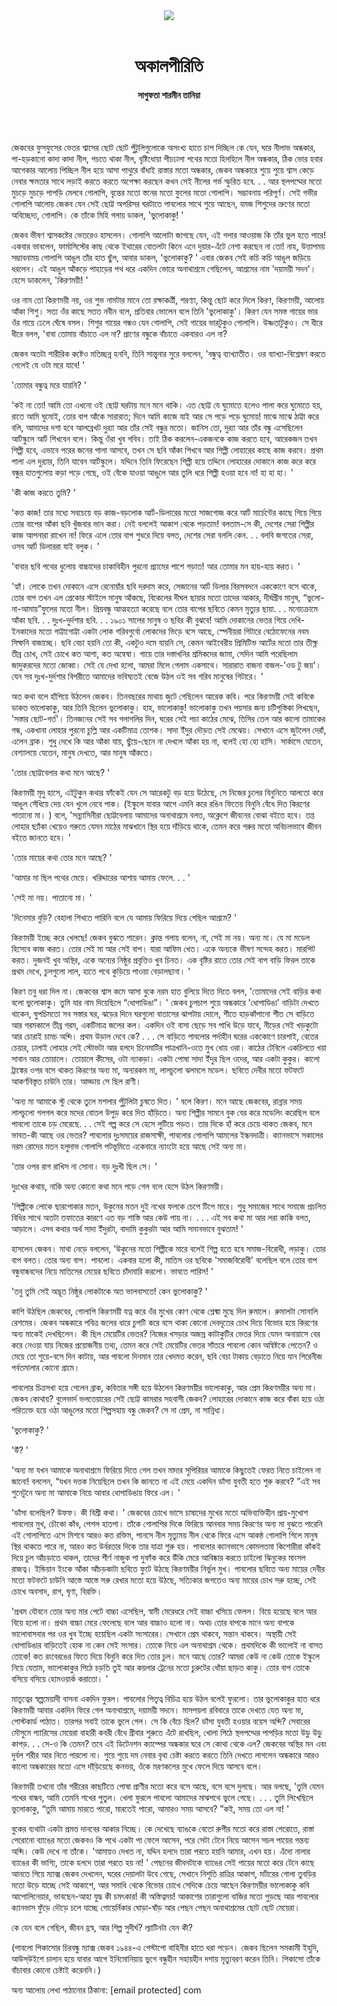 <div align=center>
<img src=https://images.prothomalo.com/prothomalo-bangla/2021-01/1d75151c-eff9-4e9f-ac28-aebc4618d00f/palo_bangla_og.png />
<br><br>
<h1>অকালপীরিতি</h1> 
<h4>সাগুফতা শারমীন তানিয়া</h4>
<br><br>
</div>

জেকবের ফুসফুসের ভেতর শ্বাসের ছোট ছোট পুঁটুলিগুলোকে অসংখ্য হাতে চাপ দিচ্ছিল কে যেন, ঘরে নীলাভ অন্ধকার, পা-হড়কানো কাদা কাদা নীল, পচতে থাকা নীল, বৃষ্টিধোয়া পীচঢালা পথের মতো হিলহিলে নীল অন্ধকার, ঠিক ভোর হবার আগেকার আলোয় পিচ্ছিল নীল হয়ে আসা পাথুরে বাঁধাই রাস্তার মতো অন্ধকার, জেকব অন্ধকারে শুয়ে শুয়ে শ্বাস কেড়ে নেবার ক্ষমতার সাথে লড়াই করতে করতে অপেক্ষা করছেন কখন সেই নীলের গর্ভ স্ফুরিত হবে. . . আর স্থলপদ্মের মতো মুচড়ে মুচড়ে পাপড়ি মেলবে গোলাপি, বৃন্তের মতো স্তনের মতো ফুলের মতো গোলাপি। সম্ভাবনায় পরিপূর্ণ। সেই গভীর গোলাপি আলোয় জেকব যেন সেই ছোট্ট অপরিসর ঘরটাতে পাবলোর সাথে শুয়ে আছেন, যমজ শিশুদের ভ্রুণের মতো অবিচ্ছেদ্য, গোলাপি। কে তাঁকে মিহি গলায় ডাকল, 'ভুলোকাকু! '

জেকব ভীষণ শ্বাসকষ্টের ভেতরেও হাসলেন। গোলাপি আলোটা জাগছে যেন, এই গলার আওয়াজ কি তাঁর ভুল হতে পারে! একবার ভাবলেন, ফার্মাসিস্টের কাছ থেকে ইথারের বোতলটা কিনে এনে দুয়ার-এঁটে নেশা করছেন না তো! নাহ, উত্তাপময় সম্ভাবনাময় গোলাপি আঙুল তাঁর হাত ছুঁল, আবার ডাকল, 'ভুলোকাকু? ' এবার জেকব সেই কচি কচি আঙুল জড়িয়ে ধরলেন। এই আঙুল আঁকড়ে পাহাড়ের পথ ধরে একদিন ভোরে অনাথাশ্রমে গেছিলেন, আশ্রমের নাম 'দয়াময়ী সদন'। হেসে ডাকলেন, 'কিরণময়ী! '

ওর নাম তো কিরণময়ী নয়, ওর শুভ নামটার মানে তো রক্ষাকর্ত্রী, শরণ্যা, কিন্তু ছোট করে দিলে কিরণ, কিরণময়ী, আলোয় আঁকা শিশু। সত্য ওঁর কাছে সতত নবীন বলে, প্রতিবার ভোলেন বলে তিনি 'ভুলোকাকু'। কিরণ যেন সমস্ত গায়ের ভার ওঁর গায়ে ঢেলে ঘেঁষে বসল। শিশুর গায়ের গন্ধও যেন গোলাপি, সেই গায়ের ভারটুকুও গোলাপি। উষ্ণতাটুকুও। সে ধীরে ধীরে বলল, 'বাবা তোমায় বাঁচাতে এল না? প্রাণের বন্ধুকে বাঁচাতে একবারও এল না?

জেকব অতটা শারীরিক কষ্টেও মতিচ্ছন্ন হননি, তিনি সান্ত্বনার সুরে বললেন, 'বন্ধুত্ব ব্যাখ্যাতীত। ওর ব্যাখ্যা-বিশ্লেষণ করতে গেলেই যে ওটা মরে যাবে! '

'তোমার বন্ধুত্ব মরে যায়নি? '

'কই না তো! আমি তো এখনো ওই ছোট্ট ঘরটায় মনে মনে থাকি। এত ছোট্ট যে ঘুমোতে হলেও পালা করে ঘুমোতে হয়, রাতে আমি ঘুমোই, তোর বাপ আঁকে সারারাত; দিনে আমি কাজে যাই আর সে পড়ে পড়ে ঘুমোয়! মাঝে মাঝে ঠাট্টা করে বলি, আমাদের দশা হবে আলব্রেখট দুর‍্যা আর তাঁর সেই বন্ধুর মতো। জানিস তো, দুর‍্যা আর তাঁর বন্ধু এসেছিলেন আর্টস্কুলে আর্ট শিখবেন বলে। কিন্তু ওঁরা খুব গবিব। তাই ঠিক করলেন-একজনকে কাজ করতে হবে, আরেকজন তখন শিল্পী হবে, এভাবে পরের জনের পালা আসবে, তখন সে ছবি আঁকা শিখবে আর শিল্পী লোহারের কাছে কাজ করবে। প্রথম পালা এল দুর‍্যার, তিনি যাবেন আর্টস্কুলে। যদ্দিনে তিনি ফিরেছেন শিল্পী হয়ে তদ্দিনে লোহারের দোকানে কাজ করে করে বন্ধুর হাতগুলোয় কড়া পড়ে গেছে, ওই বেঁকে যাওয়া আঙুলে আর তুলি ধরে শিল্পী হওয়া হবে না! হা হা হা। '

'কী কাজ করতে তুমি? '

'কত্ত কাজ! তার মধ্যে সবচেয়ে বড় কাজ-বড়লোক আর্ট-ডিলারের মতো সাজগোজ করে আর্ট মার্চেন্টের কাছে গিয়ে গিয়ে তোর বাপের আঁকা ছবি খুঁজবার ভান করা। নেই বললেই আকাশ থেকে পড়তাম! বলতাম-সে কী, দেশের সেরা শিল্পীর কাজ আপনারা রাখেন না! ফিরে এলে তোর বাপ শুধরে দিয়ে বলত, দেশের সেরা বললি কেন. . . বলবি জগতের সেরা, ওসব আর্ট ডিলাররা যাই বলুক। '

'বাবার ছবি পথের ধুলোয় বাচ্চাদের চাকাবিহীন পুরনো প্র্যামের পাশে গড়াত! আর তোমার মন হায়-হায় করত। '

'হ্যাঁ। লোকে তখন দোকানে এসে রেনোয়াঁর ছবি দরদাম করে, সেজানের আর্ট ডিলার বিরসবদনে এককোণে বসে থাকে, তোর বাপ তখন এল গ্রেকোর স্টাইলে মানুষ আঁকছে, বিকেলের দীঘল ছায়ার মতো তাদের আকার, দীর্ঘগ্রীব মানুষ, “ভুলো-না-আমায়”ফুলের মতো নীল। প্রিয়বন্ধু আত্মহত্যা করেছে বলে তোর বাপের ছবিতে কেমন মৃত্যুর ছায়া. . . মনোক্রোমে আঁকা ছবি. . . দুঃখ-দুর্দশার ছবি. . . ১৯০১ সালের মানুষ ও ছবির কী বুঝবে! আমি দোকানের ভেতর গিয়ে দেখি-ইনকাদের মতো গাট্টাগোট্টা একটা লোক গরিবগুর্বো লোকদের ভিড়ে বসে আছে, স্পেনীয়রা গিটারে বেঠোফেনের নবম সিম্ফনি বাজাচ্ছে। ছবি বেচা হয়নি তো কী, একটুও দমে যায়নি সে, কেমন আইবেরীয় প্রিমিটিভ আর্টের মতো তার তীক্ষ্ণ তীব্র চোখ, সেই চোখে কত আশা, কত অন্বেষা। গায়ে তার দস্তাখনির শ্রমিকদের জামা, সেদিন আমি পরেছিলাম জাদুকরদের মতো জোব্বা। সেই যে দেখা হলো, আমরা মিলে গেলাম একসাথে। সারারাত বাজনা বাজল-'ওড টু জয়'। যেন সব দুঃখ-দুর্দশার বিপরীতে আমাদের ভবিষ্যতই বেজে উঠল ওই সব গরিব মানুষের গিটারে। '

অত কথা বলে হাঁপিয়ে উঠলেন জেকব। তিনবছরের মাথায় জুটে গেছিলেন আরেক কবি। পরে কিরণময়ী সেই কবিকে ডাকত ভালোকাকু, আর তিনি ছিলেন ভুলোকাকু। হাহ, ভালোকাকু! ভালোকাকু তখন পয়সার জন্য চটিপুস্তিকা লিখছেন, 'সস্তার ছোট-গর্ত'। তিনজনের সেই সব গলাগলির দিন, ঘরের সেই পচা কাঠের মেঝে, তিসির তেল আর কালো তামাকের গন্ধ, একখানা লোহার পুরনো চুল্লি আর একটিমাত্র তোশক। সাদা ইঁদুর দৌড়ত সেই মেঝেয়। সেখানে এসে জুটলেন দেরাঁ, এলেন ব্রাক। শুধু দেখে কি আর আঁকা যায়, ছুঁয়ে-ছেনে না দেখলে আঁকা হয় না, বলেই হো হো হাসি। সার্কাসে যেতেন, বেশ্যালয়ে যেতেন, মানুষ দেখতে, আর মানুষ আঁকতে।

'তোর ছোট্টবেলার কথা মনে আছে? '

কিরণময়ী মৃদু হাসে, এইটুকুন কথার ফাঁকেই যেন সে আরেকটু বড় হয়ে উঠেছে, সে নিজের চুলের বিনুনিতে আলতো করে আঙুল সেঁধিয়ে দেয় যেন খুলে নেবে পাক। (ইস্কুলে যাবার আগে এমনি করে রঙিন ফিতেয় বিনুনি বেঁধে দিত কিরণের পাতানো মা। ) বলে, 'সন্ন্যাসিনীরা ছোট্টবেলায় আমাদের অনাথাশ্রমে বলত, অক্লেশে জীবনের বোঝা বইতে হবে। তপ্ত লোহার ছ্যাঁকা খেয়েও গরুতে যেমন মাঠের মাঝখানে স্থির হয়ে দাঁড়িয়ে থাকে, তেমন করে গরুর মতো অবিচলভাবে জীবন বইতে জানতে হবে। '

'তোর মায়ের কথা তোর মনে আছে? '

'আমার মা ছিল পথের মেয়ে। খরিদ্দারের আশায় আমায় ফেলে. . . '

'সেই মা নয়। পাতানো মা। '

'দিনেমার বুড়ি? বেহালা শিখতে পারিনি বলে যে আমায় ফিরিয়ে দিয়ে গেছিল আশ্রমে? '

কিরণময়ী ইচ্ছে করে খেলছে! জেকব বুঝতে পারেন। ক্লান্ত গলায় বলেন, না, সেই মা নয়। অন্য মা। যে মা মডেল হিসেবে কাজ করত। তোর সেই মা আর সেই বাপ। যারা আফিম খেত। একে অন্যকে ভীষণ সন্দেহ করত। মারপিট করত। দুজনই খুব অস্থির, একে অন্যের নিষ্ঠুর প্রবৃত্তিও খুব চিনত। এক বৃষ্টির রাতে তোর সেই বাপ বাড়ি ফিরল তাকে প্রথম দেখে, চুলগুলো লাল, হাতে পথে কুড়িয়ে পাওয়া বেড়ালছানা। '

কিরণ তবু ধরা দিল না। জেকবের শ্বাস কমে আসা বুকে নরম হাত বুলিয়ে দিতে দিতে বলল, 'তোমাদের সেই বাড়ির কথা বলো ভুলোকাকু। তুমি যার নাম দিয়েছিলে “ধোপাডিঙা”। ' জেকব চুপচাপ শুয়ে অন্ধকারে 'ধোপাডিঙা' বাড়িটা দেখতে থাকেন, ঘুপচিমতো সব সস্তার ঘর, ঝড়ের দিনে ঘরগুলো বাতাসের ঝাপটায় দোলে, শীতে হাড়কাঁপানো শীত সে বাড়িতে আর গরমকালে তীব্র গরম, একটিমাত্র জলের কল। একদিন ওই বাসা ছেড়ে সব পাখি উড়ে যাবে, নীড়ের সেই খড়কুটো আর চোরাই চামচ অব্দি। প্রথম উড়াল দেবে কে? . . . সে বাড়িতে পাবলোর পর্দাহীন ঘরের এককোণে চারপাই, বেতের চেয়ার, ঢালাই লোহার সেই স্টোভটা আর হলদে চিনেমাটির পাত্রখানি-ওতে মুখ ধোয় ওরা। কাঠের টেবিলে একচিলতে খয়া সাবান আর তোয়ালে। তোয়ালে কীসের, ওটা ন্যাকড়া। একটা পোষা সাদা ইঁদুর ছিল ওদের, আর একটা কুকুর। কালো ট্রাঙ্কের ওপর বসে থাকত কিরণের অন্য মা, অন্যরকম মা, লালচুলো ঝলমলে মডেল। ছবিতে দেবীর মতো ফটফটে আকর্ণবিস্তৃত চাউনি তার। আড্ডায় সে ছিল রাণী।

'অন্য মা আমাকে স্টু থেকে তুলে মশলার পুঁটুলিটা চুষতে দিত। ' বলে কিরণ। মনে আছে জেকবের, রান্নার সময় লালচুলো গলগল করে মদের বোতল উপুড় করে দিত হাঁড়িতে। অন্য শিল্পীর সামনে বুক বের করে মডেলিং করেছিল বলে পাবলো তাকে চড় মেরেছে. . . সেই গল্প করে সে হেসে লুটিয়ে পড়ত। তার দিকে হাঁ করে চেয়ে থাকত জেকব, মনে ভাবত-কী আছে ওর ভেতর? পাবলোর দুঃসময়ের রাজসাক্ষী, পাবলোর গোলাপি আমলের ইন্ধনদাত্রী। ক্যানভাসে সকালের নরম রোদের মতন হলুদাভ গোলাপি পটভূমিতে একেবারে ন্যাংটো হয়ে আছে সেই অন্য মা।

'তার ওপর রাগ রাখিস না সোনা। বড় দুঃখী ছিল সে। '

দুঃখের কথায়, নাকি অন্য কোনো কথা মনে পড়ে গেল বলে হেসে উঠল কিরণময়ী।

'শিল্পীকে লোকে ছারপোকার মতন, উকুনের মতন দুই নখের ফলকে চেপে টিপে মারে। শুধু সমাজের সাথে সমাজে প্রচলিত বিধির সাথে অতটা তফাতের কারণে এত বড় শাস্তি আর কেউ পায় না। . . . এই সব কথা মা আর লরা কাকি বলত, আড়ালে। এসব কথার অর্থ সাদা ইঁদুরটা, বাদামি কুকুরটা আর আমি সমানভাবে বুঝতাম! '

হাসলেন জেকব। মাথা নেড়ে বললেন, 'উকুনের মতো শিল্পীকে মারে বলেই শিল্প হতে হবে সমাজ-বিরোধী, লড়াকু। তোর বাপ বলত। তোর অন্য বাপ। পাবলো। একবার হলো কী, মাতিস ওর ছবিকে 'সমাজবিরোধী' বলেছিল বলে তোর বাপ বন্ধুবান্ধবদের নিয়ে মাতিসের মেয়ের ছবিতে চাঁদমারি করলো। ভাবতে পারিস! '

'তবু তুমি সেই অদ্ভূত নিষ্ঠুর লোকটাকে অত ভালবাসতে! কেন ভুলোকাকু? '

কাশি উঠছিল জেকবের, গোলাপি কিরণময়ী যত্ন করে ওঁর মুখের কোণ থেকে শ্লেষ্মা মুছে দিল রুমালে। রুমালটা সোনালি রেশমের। জেকব অন্ধকারে পবিত্র জলের ধারে চুপটি করে বসে থাকা কোনো দেবদূতের চোখ দিয়ে বিভোর হয়ে কিরণের অন্য মাকেই দেখছিলেন। কী ছিল মেয়েটির ভেতর? নিজের খসড়ার অজস্র কাটাকুটির ভেতর দিয়ে যেমন অনায়াসে বের করে নেওয়া যায় নিজের প্রয়োজনীয় তথ্য, তেমন করে সেই মেয়েটির ভেতর সাঁতরে পাবলো কোন অন্বিষ্টকে পেতেন? ও মেয়ে তো শুয়ে-বসে দিন কাটায়, আর পাবলো দিনমান তার খেদমত করেন, ছবি বেচা টাকায় বেড়াতে নিয়ে যান পিরেনীজ পর্বতমালার কোনো গ্রামে।

পাবলোর চিত্রসখা হয়ে গেলেন ব্রাক, কবিতার সঙ্গী হয়ে উঠলেন কিরণময়ীর ভালোকাকু, আর প্রেম কিরণময়ীর অন্য মা। জেকব কোথায়? বুলেভার্দ ভলতেয়ারের সেই ছোট্ট কামরার সহবাসী জেকব? লোহারের দোকানে কাজ করে বাঁকা হয়ে ওঠা পরিত্যক্ত হয়ে ওঠা আঙুলের মতো শিল্পসহায় বন্ধু জেকব? সে না প্রেম, না সান্নিধ্য।

'ভুলোকাকু? '

'উঁ? '

'অন্য মা যখন আমাকে অনাথাশ্রমে ফিরিয়ে দিতে গেল তখন মাদার সুপিরিয়র আমাকে কিছুতেই ফেরত নিতে চাইলেন না জানো! বললেন, “যখন দত্তক নিয়েছিলে তখন কি জানতে না এই মেয়ে একদিন ডাঁসা যুবতী হতে শুরু করবে? ”এই সব শুনেটুনে অন্য মা আমাকে নিয়ে আবার ধোপাডিঙায় ফিরে এল। '

'ডাঁসা বলেছিল? উফফ। কী বিশ্রী কথা। ' জেকবের চোখে ভাসে চাষাদের মুখের মতো অভিব্যক্তিহীন প্রায়-মুখোশ পাবলোর মুখ, চৌকো কাঁধ, পেশল হাতপা। তাঁকে গোলাপির দিকে ফিরিয়ে আনবার সময় কিরণের অন্য মা বুঝতে পারেনি এই গোলাপিতে এসে মিশবে আরও কত রক্তিম, পানসে নীল মৃত্যুময় নীল থেকে ফিরে এসে আকন্ঠ গোলাপি গিলে মানুষ স্থির থাকতে পারে না, আরও কত উর্বরতার দিকে তার যাত্রা শুরু হয়। পাবলোর ক্যানভাসে কোমলতমা কিশোরীরা কাঁকই দিয়ে চুল আঁচড়াতে থাকল, তাদের শীর্ণ নাজুক পা দুফাঁক করে উঁকি মেরে আবিষ্কার করতে চাইলো ঝিনুকের মাংসল রাজত্ব। ইন্ডিয়ান ইংকে আঁকা আঁচড়কাটা ছবিতে ফুটে উঠছে কিরণময়ীর নির্ভুল মুখ। পাবলোর ছবিতে অন্য মায়ের দেবীর মতো ফটফটে চাউনি আস্তে আস্তে সরু রেখার মতো হয়ে উঠছে, সত্যিকার জগতেও অন্য মায়ের চোখ সরু হচ্ছে, সেই চোখে অবসাদ, রাগ, ঘৃণা, বিরক্তি।

'প্রথম যৌবনে তোর অন্য মার পেটে বাচ্চা এসেছিল, স্বামী মেরেধরে সেই বাচ্চা খসিয়ে ফেলল। বিয়ে হয়েছে বলে আর বিয়ে হলো না। প্রথম বাচ্চা মেরে ফেলেছে বলে আর বাচ্চাও হলো না। অথচ তোর বাপকে মানে অন্য বাপকে ভালোবাসবার পর ওর খুব ইচ্ছে হয়েছিল একটা সংসারের। সেখানে প্রেম থাকবে, সন্তান থাকবে। অস্থায়ী সেই ধোপাডিঙার বাড়িতেই হোক না কেন সেই সংসার। তোকে নিয়ে এল অনাথাশ্রম থেকে। প্রথমদিকে কী ভালোই না বাসত তোকে! কত রংবেরঙের ফিতে দিয়ে বিনুনি করে দিত তোর চুল। মনে আছে তোর? আমরা কেউ না কেউ তোকে ইস্কুলে নিয়ে যেতাম, ভালোকাকুর পিঠে চড়তি তুই আর কয়লার ট্রেনের মতো চুরুটের ধোঁয়া ছাড়ত কাকু। তোর বাপ তোকে বসিয়ে বসিয়ে হোমওয়ার্ক করাতো। '

মাতৃত্বের স্বল্পমেয়াদী বাসনা একদিন ফুরল। পাবলোর পিতৃত্ব বিচিত্র হয়ে উঠল বলেই ফুরলো। তার ভুলোকাকুর হাত ধরে কিরণময়ী আবার একদিন ফিরে গেল অনাথাশ্রমে, দয়াময়ী সদনে। মাসপয়লা রবিবারে তাকে দেখতে যেত অন্য মা, পোস্টকার্ড পাঠাত। তারপর সবাই তাকে ভুলে গেল। সে কি বেঁচে ছিল? ডাঁসা যুবতী হওয়ার বয়েস অব্দি? সেবারের মৌসুমে প্যারিসের মেয়েরা বাহারী কবরী বেঁধে গ্রীবার শুরুতে এঁটে রাখছিল, খোলা পিঠে স্থলপদ্মের পাপড়ির মতো উড়ু উড়ু কাপড়. . . সে-ও কি তেমন? তবে এই ডিটেনশন ক্যাম্পের অন্ধকার ঘরে সে কোথা থেকে এল? জেকবের অস্থির মন এবং দুর্বল শরীর আর নিতে পারলো না। শুয়ে শুয়ে দম নেবার বৃথা চেষ্টা করতে করতে তিনি দেখতে লাগলেন অন্ধকারে আরও কালো অন্ধকারের মতো এসে দাঁড়িয়েছে কনভয়, ওঁকে মরণকলের মুখে ফেলে দিয়ে আসবে বলে।

কিরণময়ী তখনো তাঁর শরীরের কাছটিতে পোষা প্রাণীর মতো করে বসে আছে, বসে বসে দুলছে। আর বলছে, 'তুমি যেমন শখের বান্ধব, আমি তেমনি শখের পুতুল। খেলা ফুরলে পাবলো আমাদের মাঝপথে ভুলে গেছে। . . . তুমি লিখেছিলে ভুলোকাকু, “তুমি আমায় মারতে পারো, মারতেই পারো, আমারও সময় আসবে? ”কই, সময় তো এল না! '

বুকের ব্যথাটা একটা প্রমত্ত দানবের আকার নিচ্ছে। কে দেখেছে ব্যাঙকে বেতো রুগীর মতো করে রাস্তা পেরোতে, রাস্তা পেরোনো ব্যাঙের মতো জেকবও কি পথে একটা পা ফেলে আসেন, পরে সেটা টেনে নিয়ে আসেন সচল পায়ের গন্তব্য অব্দি। কেউ দেখে না তাঁকে। 'আমায়ও দেখত না, যদ্দিন হলদে তারা পরতে হয়নি আমার, এখন হয়। এঁদো নালার ব্যাঙের কী ভাগ্যি, তাকে হলদে তারা পরতে হয় না! ' পেছনের জীবনটাকে ব্যাঙের সেই পায়ের মতো করে টেনে কাছে আনতে গিয়ে ম্যাক্স জেকব দেখলেন, ঘরের দেয়ালটা উবে গেছে, সেখানে নিশুতি রাত্রির আকাশ, মর্টারের গোলা তুবড়ির মতো উড়ে যাচ্ছে সেই আকাশে, আর সমাধি থেকে বিভোর চোখে সেদিকে চেয়ে আছেন কিরণময়ীর ভালোকাকু কবি আপোলিনেয়ার, ভাবছেন-আহা যুদ্ধ কী চমৎকার! কী অস্তিত্বময়! আকাশের তারাগুলো বাজির মতো পুড়ছে আর পাবলোর ক্যানভাস ফুঁড়ে দৌড়ে চলে যাচ্ছে গোয়ের্নিকার ঘোড়া-ষাঁড় আর পেছন পেছন অনাথাশ্রমের ছোট ছোট মেয়েরা।

কে যেন বলে গেছিল, জীবন হ্রস্ব, আর শিল্প সুদীর্ঘ? ল্যাটিনটা যেন কী?

(পাবলো পিকাসোর চিরবন্ধু ম্যাক্স জেকব ১৯৪৪-এ গেস্টাপো বাহিনীর হাতে ধরা পড়েন। জেকব ছিলেন সমকামী ইহুদি, আউস্‌উইশে চালান হয়ে যাবার আগে ইনিমোনিয়ায় ভুগে বন্ধুহীন সহায়হীন দশায় মৃত্যুবরণ করেন তিনি। পিকাসো তাঁকে বাঁচাবার কোনো চেষ্টাই করেননি।)

অন্য আলোয় লেখা পাঠানোর ঠিকানা: [email protected] com
